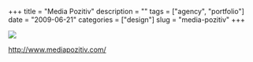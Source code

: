 +++
title = "Media Pozitiv"
description = ""
tags = ["agency", "portfolio"]
date = "2009-06-21"
categories = ["design"]
slug = "media-pozitiv"
+++


 

  <div id="screens-thumbs" class="clearfix">
    <div class="txt-center" id="design-submission"><a href="http://www.mediapozitiv.com/"><img id='bluga-thumbnail-1770' class='bluga-thumbnail large' src='//konigi.com/media/bluga/
wt4a3eac92716e2_0.jpg'/></a></div>  
  </div>   
<p><a href="http://www.mediapozitiv.com/">http://www.mediapozitiv.com/</a></p>




